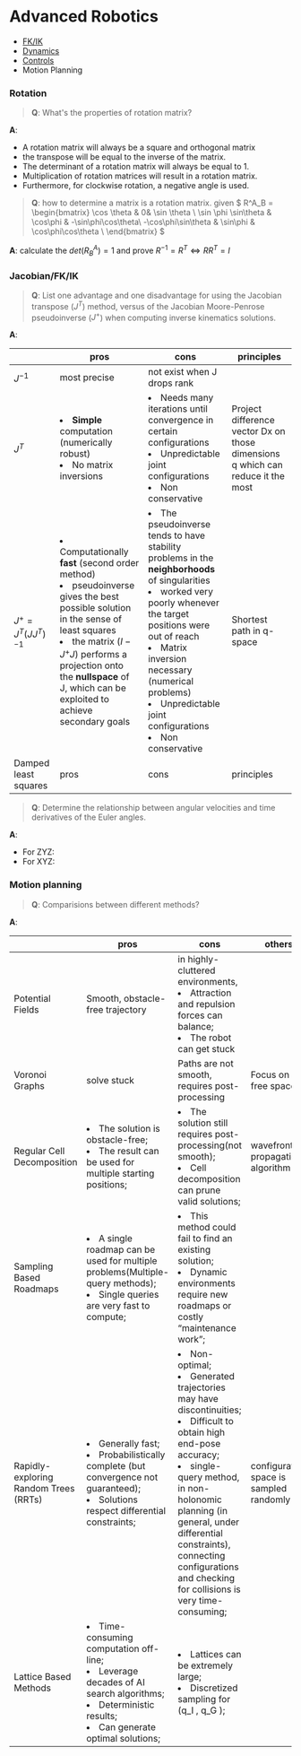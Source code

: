 
<link type="text/css" rel="stylesheet" href="../md.css">

# Advanced Robotics

- [FK/IK](FK.IK.md)
- [Dynamics](Dynamics.md)
- [Controls](Controls.md)
- Motion Planning
<!-- - [Motion Planning](MP.md) -->

### Rotation

> **Q**:  What's the properties of rotation matrix?

 **A**:
 - A rotation matrix will always be a square and orthogonal matrix
 - the transpose will be equal to the inverse of the matrix.
 - The determinant of a rotation matrix will always be equal to 1.
 - Multiplication of rotation matrices will result in a rotation matrix.
 - Furthermore, for clockwise rotation, a negative angle is used.


> **Q**: how to determine a matrix is a rotation matrix.
given
$
R^A_B =
\begin{bmatrix}
\cos \theta & 0& \sin \theta \\
\sin \phi \sin\theta & \cos\phi & -\sin\phi\cos\theta\\
-\cos\phi\sin\theta & \sin\phi & \cos\phi\cos\theta \\
\end{bmatrix}
$

**A**: calculate the $det(R^A_B)=1$ and prove $R^{-1} = R^T  \Leftrightarrow RR^T=I$


### Jacobian/FK/IK

> **Q**: List one advantage and one disadvantage for using the Jacobian transpose ($J^T$) method, versus of the Jacobian Moore-Penrose pseudoinverse ($J^+$) when computing
inverse kinematics solutions.

**A**:

| | pros | cons | principles |
|---|---|---|---|
| $J^{-1}$  | most precise | not exist when J drops rank |
| $J^T$| <li>**Simple** computation (numerically robust) </li><li>No matrix inversions</li> | <li>Needs many iterations until convergence in certain configurations</li> <li>Unpredictable joint configurations</li><li>Non conservative </li>| Project difference vector Dx on those dimensions q which can reduce it the most  |
| $J^+=J^T(JJ^T)^{-1}$  | <li>Computationally **fast** (second order method) </li><li>pseudoinverse gives the best possible solution in the sense of least squares</li><li>the matrix ($I − J^+J$) performs a projection onto the **nullspace** of J, which can be exploited to achieve secondary goals</li> | <li>The pseudoinverse tends to have stability problems in the **neighborhoods** of singularities</li><li>worked very poorly whenever the target positions were out of reach</li> <li>Matrix inversion necessary (numerical problems) </li><li>Unpredictable joint configurations</li><li>Non conservative </li> | Shortest path in q-space  |
|  Damped least squares| pros | cons | principles |


> **Q**: Determine the relationship between angular velocities and time
derivatives of the Euler angles.

**A**:

- For ZYZ:
- For XYZ:


### Motion planning
> **Q**: Comparisions between different methods?

**A**:

| | pros | cons | others |
|---|---|---|---|
| Potential Fields | Smooth, obstacle-free trajectory | in highly-cluttered environments, <li>Attraction and repulsion forces can balance;</li><li> The robot can get stuck</li> | |
| Voronoi Graphs | solve stuck | Paths are not smooth, requires post-processing | Focus on the free space |
| Regular Cell Decomposition | <li>The solution is obstacle-free;</li> <li>The result can be used for multiple starting positions;</li> | <li>The solution still requires post-processing(not smooth);</li> <li>Cell decomposition can prune valid solutions;</li> | wavefront propagation algorithm |
| Sampling Based Roadmaps |  <li>A single roadmap can be used for multiple problems(Multiple-query methods);</li><li> Single queries are very fast to compute; </li> | <li>This method could fail to find an existing solution;</li><li> Dynamic environments require new roadmaps or costly “maintenance work”;</li> | |
| Rapidly-exploring Random Trees (RRTs) | <li>Generally fast;</li>  <li> Probabilistically complete (but convergence not guaranteed);</li> <li>Solutions respect differential constraints; </li> | <li>Non-optimal;</li><li>Generated trajectories may have discontinuities;</li><li> Difficult to obtain high end-pose accuracy;</li><li> single-query method, in non-holonomic planning (in general, under differential constraints), connecting configurations  and checking for collisions is very time-consuming;</li> | configuration space is sampled randomly |
| Lattice Based Methods | <li>Time-consuming computation off-line; </li><li> Leverage decades of AI search algorithms;</li><li> Deterministic results; </li><li>Can generate optimal solutions;</li>  | <li>Lattices can be extremely large;</li><li> Discretized sampling for (q_I , q_G );          </li> | |
